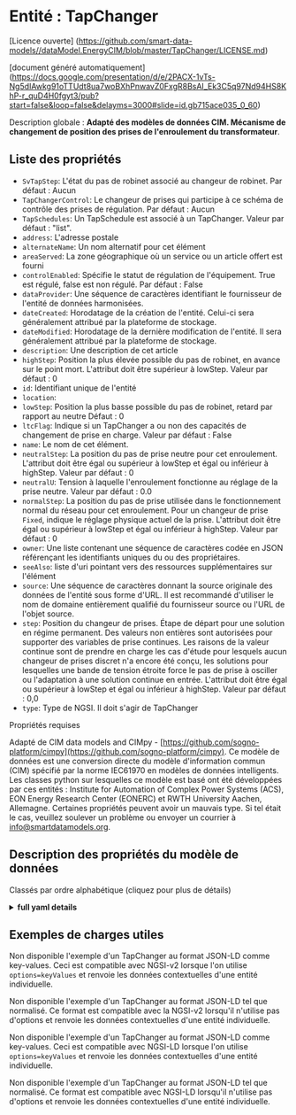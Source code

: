 Entité : TapChanger  
===================  
[Licence ouverte] (https://github.com/smart-data-models//dataModel.EnergyCIM/blob/master/TapChanger/LICENSE.md)  
[document généré automatiquement] (https://docs.google.com/presentation/d/e/2PACX-1vTs-Ng5dIAwkg91oTTUdt8ua7woBXhPnwavZ0FxgR8BsAI_Ek3C5q97Nd94HS8KhP-r_quD4H0fgyt3/pub?start=false&loop=false&delayms=3000#slide=id.gb715ace035_0_60)  
Description globale : **Adapté des modèles de données CIM. Mécanisme de changement de position des prises de l'enroulement du transformateur**.  

## Liste des propriétés  

- `SvTapStep`: L'état du pas de robinet associé au changeur de robinet. Par défaut : Aucun  - `TapChangerControl`: Le changeur de prises qui participe à ce schéma de contrôle des prises de régulation. Par défaut : Aucun  - `TapSchedules`: Un TapSchedule est associé à un TapChanger. Valeur par défaut : "list".  - `address`: L'adresse postale  - `alternateName`: Un nom alternatif pour cet élément  - `areaServed`: La zone géographique où un service ou un article offert est fourni  - `controlEnabled`: Spécifie le statut de régulation de l'équipement.  True est régulé, false est non régulé. Par défaut : False  - `dataProvider`: Une séquence de caractères identifiant le fournisseur de l'entité de données harmonisées.  - `dateCreated`: Horodatage de la création de l'entité. Celui-ci sera généralement attribué par la plateforme de stockage.  - `dateModified`: Horodatage de la dernière modification de l'entité. Il sera généralement attribué par la plateforme de stockage.  - `description`: Une description de cet article  - `highStep`: Position la plus élevée possible du pas de robinet, en avance sur le point mort. L'attribut doit être supérieur à lowStep. Valeur par défaut : 0  - `id`: Identifiant unique de l'entité  - `location`:   - `lowStep`: Position la plus basse possible du pas de robinet, retard par rapport au neutre Défaut : 0  - `ltcFlag`: Indique si un TapChanger a ou non des capacités de changement de prise en charge. Valeur par défaut : False  - `name`: Le nom de cet élément.  - `neutralStep`: La position du pas de prise neutre pour cet enroulement. L'attribut doit être égal ou supérieur à lowStep et égal ou inférieur à highStep. Valeur par défaut : 0  - `neutralU`: Tension à laquelle l'enroulement fonctionne au réglage de la prise neutre. Valeur par défaut : 0.0  - `normalStep`: La position du pas de prise utilisée dans le fonctionnement normal du réseau pour cet enroulement. Pour un changeur de prise `Fixed`, indique le réglage physique actuel de la prise. L'attribut doit être égal ou supérieur à lowStep et égal ou inférieur à highStep. Valeur par défaut : 0  - `owner`: Une liste contenant une séquence de caractères codée en JSON référençant les identifiants uniques du ou des propriétaires.  - `seeAlso`: liste d'uri pointant vers des ressources supplémentaires sur l'élément  - `source`: Une séquence de caractères donnant la source originale des données de l'entité sous forme d'URL. Il est recommandé d'utiliser le nom de domaine entièrement qualifié du fournisseur source ou l'URL de l'objet source.  - `step`: Position du changeur de prises. Étape de départ pour une solution en régime permanent. Des valeurs non entières sont autorisées pour supporter des variables de prise continues. Les raisons de la valeur continue sont de prendre en charge les cas d'étude pour lesquels aucun changeur de prises discret n'a encore été conçu, les solutions pour lesquelles une bande de tension étroite force le pas de prise à osciller ou l'adaptation à une solution continue en entrée. L'attribut doit être égal ou supérieur à lowStep et égal ou inférieur à highStep. Valeur par défaut : 0,0  - `type`: Type de NGSI. Il doit s'agir de TapChanger    
Propriétés requises  
Adapté de CIM data models and CIMpy - [https://github.com/sogno-platform/cimpy](https://github.com/sogno-platform/cimpy). Ce modèle de données est une conversion directe du modèle d'information commun (CIM) spécifié par la norme IEC61970 en modèles de données intelligents. Les classes python sur lesquelles ce modèle est basé ont été développées par ces entités : Institute for Automation of Complex Power Systems (ACS), EON Energy Research Center (EONERC) et RWTH University Aachen, Allemagne. Certaines propriétés peuvent avoir un mauvais type. Si tel était le cas, veuillez soulever un problème ou envoyer un courrier à info@smartdatamodels.org.  
## Description des propriétés du modèle de données  
Classés par ordre alphabétique (cliquez pour plus de détails)  
<details><summary><strong>full yaml details</strong></summary>    
```yaml  
TapChanger:    
  description: 'Adapted from CIM data models. Mechanism for changing transformer winding tap positions.'    
  properties:    
    SvTapStep:    
      description: 'The tap step state associated with the tap changer. Default: None'    
      type: number    
      x-ngsi:    
        model: https://schema.org/Number    
    TapChangerControl:    
      description: 'The tap changers that participates in this regulating tap control scheme. Default: None'    
      type: number    
      x-ngsi:    
        model: https://schema.org/Number    
    TapSchedules:    
      description: 'A TapSchedule is associated with a TapChanger. Default: ''list'''    
      type: number    
      x-ngsi:    
        model: https://schema.org/Number    
    address:    
      description: 'The mailing address'    
      properties:    
        addressCountry:    
          description: 'Property. The country. For example, Spain. Model:''https://schema.org/addressCountry'''    
          type: string    
        addressLocality:    
          description: 'Property. The locality in which the street address is, and which is in the region. Model:''https://schema.org/addressLocality'''    
          type: string    
        addressRegion:    
          description: 'Property. The region in which the locality is, and which is in the country. Model:''https://schema.org/addressRegion'''    
          type: string    
        postOfficeBoxNumber:    
          description: 'Property. The post office box number for PO box addresses. For example, 03578. Model:''https://schema.org/postOfficeBoxNumber'''    
          type: string    
        postalCode:    
          description: 'Property. The postal code. For example, 24004. Model:''https://schema.org/https://schema.org/postalCode'''    
          type: string    
        streetAddress:    
          description: 'Property. The street address. Model:''https://schema.org/streetAddress'''    
          type: string    
      type: Property    
      x-ngsi:    
        model: https://schema.org/address    
    alternateName:    
      description: 'An alternative name for this item'    
      type: Property    
    areaServed:    
      description: 'The geographic area where a service or offered item is provided'    
      type: Property    
      x-ngsi:    
        model: https://schema.org/Text    
    controlEnabled:    
      description: 'Specifies the regulation status of the equipment.  True is regulating, false is not regulating. Default: False'    
      type: number    
      x-ngsi:    
        model: https://schema.org/Number    
    dataProvider:    
      description: 'A sequence of characters identifying the provider of the harmonised data entity.'    
      type: Property    
    dateCreated:    
      description: 'Entity creation timestamp. This will usually be allocated by the storage platform.'    
      format: date-time    
      type: Property    
    dateModified:    
      description: 'Timestamp of the last modification of the entity. This will usually be allocated by the storage platform.'    
      format: date-time    
      type: Property    
    description:    
      description: 'A description of this item'    
      type: Property    
    highStep:    
      description: 'Highest possible tap step position, advance from neutral. The attribute shall be greater than lowStep. Default: 0'    
      type: number    
      x-ngsi:    
        model: https://schema.org/Number    
    id:    
      anyOf: &tapchanger_-_properties_-_owner_-_items_-_anyof    
        - description: 'Property. Identifier format of any NGSI entity'    
          maxLength: 256    
          minLength: 1    
          pattern: ^[\w\-\.\{\}\$\+\*\[\]`|~^@!,:\\]+$    
          type: string    
        - description: 'Property. Identifier format of any NGSI entity'    
          format: uri    
          type: string    
      description: 'Unique identifier of the entity'    
      type: Property    
    location:    
      $id: https://geojson.org/schema/Geometry.json    
      $schema: "http://json-schema.org/draft-07/schema#"    
      oneOf:    
        - properties:    
            bbox:    
              items:    
                type: number    
              minItems: 4    
              type: array    
            coordinates:    
              items:    
                type: number    
              minItems: 2    
              type: array    
            type:    
              enum:    
                - Point    
              type: string    
          required:    
            - type    
            - coordinates    
          title: 'GeoJSON Point'    
          type: object    
        - properties:    
            bbox:    
              items:    
                type: number    
              minItems: 4    
              type: array    
            coordinates:    
              items:    
                items:    
                  type: number    
                minItems: 2    
                type: array    
              minItems: 2    
              type: array    
            type:    
              enum:    
                - LineString    
              type: string    
          required:    
            - type    
            - coordinates    
          title: 'GeoJSON LineString'    
          type: object    
        - properties:    
            bbox:    
              items:    
                type: number    
              minItems: 4    
              type: array    
            coordinates:    
              items:    
                items:    
                  items:    
                    type: number    
                  minItems: 2    
                  type: array    
                minItems: 4    
                type: array    
              type: array    
            type:    
              enum:    
                - Polygon    
              type: string    
          required:    
            - type    
            - coordinates    
          title: 'GeoJSON Polygon'    
          type: object    
        - properties:    
            bbox:    
              items:    
                type: number    
              minItems: 4    
              type: array    
            coordinates:    
              items:    
                items:    
                  type: number    
                minItems: 2    
                type: array    
              type: array    
            type:    
              enum:    
                - MultiPoint    
              type: string    
          required:    
            - type    
            - coordinates    
          title: 'GeoJSON MultiPoint'    
          type: object    
        - properties:    
            bbox:    
              items:    
                type: number    
              minItems: 4    
              type: array    
            coordinates:    
              items:    
                items:    
                  items:    
                    type: number    
                  minItems: 2    
                  type: array    
                minItems: 2    
                type: array    
              type: array    
            type:    
              enum:    
                - MultiLineString    
              type: string    
          required:    
            - type    
            - coordinates    
          title: 'GeoJSON MultiLineString'    
          type: object    
        - properties:    
            bbox:    
              items:    
                type: number    
              minItems: 4    
              type: array    
            coordinates:    
              items:    
                items:    
                  items:    
                    items:    
                      type: number    
                    minItems: 2    
                    type: array    
                  minItems: 4    
                  type: array    
                type: array    
              type: array    
            type:    
              enum:    
                - MultiPolygon    
              type: string    
          required:    
            - type    
            - coordinates    
          title: 'GeoJSON MultiPolygon'    
          type: object    
      title: 'GeoJSON Geometry'    
    lowStep:    
      description: 'Lowest possible tap step position, retard from neutral Default: 0'    
      type: number    
      x-ngsi:    
        model: https://schema.org/Number    
    ltcFlag:    
      description: 'Specifies whether or not a TapChanger has load tap changing capabilities. Default: False'    
      type: number    
      x-ngsi:    
        model: https://schema.org/Number    
    name:    
      description: 'The name of this item.'    
      type: Property    
    neutralStep:    
      description: 'The neutral tap step position for this winding. The attribute shall be equal or greater than lowStep and equal or less than highStep. Default: 0'    
      type: number    
      x-ngsi:    
        model: https://schema.org/Number    
    neutralU:    
      description: 'Voltage at which the winding operates at the neutral tap setting. Default: 0.0'    
      type: number    
      x-ngsi:    
        model: https://schema.org/Number    
    normalStep:    
      description: 'The tap step position used in `normal` network operation for this winding. For a `Fixed` tap changer indicates the current physical tap setting. The attribute shall be equal or greater than lowStep and equal or less than highStep. Default: 0'    
      type: number    
      x-ngsi:    
        model: https://schema.org/Number    
    owner:    
      description: 'A List containing a JSON encoded sequence of characters referencing the unique Ids of the owner(s)'    
      items:    
        anyOf: *tapchanger_-_properties_-_owner_-_items_-_anyof    
        description: 'Property. Unique identifier of the entity'    
      type: Property    
    seeAlso:    
      description: 'list of uri pointing to additional resources about the item'    
      oneOf:    
        - items:    
            format: uri    
            type: string    
          minItems: 1    
          type: array    
        - format: uri    
          type: string    
      type: Property    
    source:    
      description: 'A sequence of characters giving the original source of the entity data as a URL. Recommended to be the fully qualified domain name of the source provider, or the URL to the source object.'    
      type: Property    
    step:    
      description: 'Tap changer position. Starting step for a steady state solution. Non integer values are allowed to support continuous tap variables. The reasons for continuous value are to support study cases where no discrete tap changers has yet been designed, a solutions where a narrow voltage band force the tap step to oscillate or accommodate for a continuous solution as input. The attribute shall be equal or greater than lowStep and equal or less than highStep. Default: 0.0'    
      type: number    
      x-ngsi:    
        model: https://schema.org/Number    
    type:    
      description: 'NGSI type. It has to be TapChanger'    
      enum:    
        - TapChanger    
      type: Property    
  required: []    
  type: object    
```  
</details>    
## Exemples de charges utiles  
Non disponible l'exemple d'un TapChanger au format JSON-LD comme key-values. Ceci est compatible avec NGSI-v2 lorsque l'on utilise `options=keyValues` et renvoie les données contextuelles d'une entité individuelle.  
Non disponible l'exemple d'un TapChanger au format JSON-LD tel que normalisé. Ce format est compatible avec la NGSI-v2 lorsqu'il n'utilise pas d'options et renvoie les données contextuelles d'une entité individuelle.  
Non disponible l'exemple d'un TapChanger au format JSON-LD comme key-values. Ceci est compatible avec NGSI-LD lorsque l'on utilise `options=keyValues` et renvoie les données contextuelles d'une entité individuelle.  
Non disponible l'exemple d'un TapChanger au format JSON-LD tel que normalisé. Ce format est compatible avec NGSI-LD lorsqu'il n'utilise pas d'options et renvoie les données contextuelles d'une entité individuelle.  
